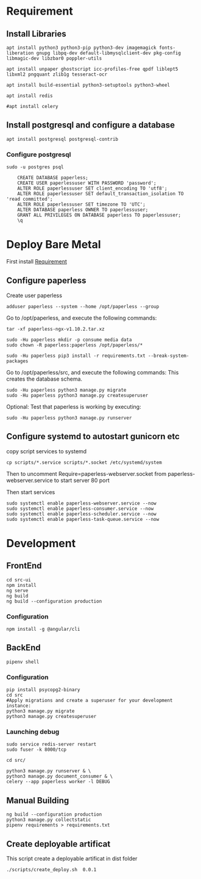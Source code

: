 # Requirement

## Install Libraries

    apt install python3 python3-pip python3-dev imagemagick fonts-liberation gnupg libpq-dev default-libmysqlclient-dev pkg-config libmagic-dev libzbar0 poppler-utils

    apt install unpaper ghostscript icc-profiles-free qpdf liblept5 libxml2 pngquant zlib1g tesseract-ocr

    apt install build-essential python3-setuptools python3-wheel

    apt install redis

    #apt install celery

## Install postgresql and configure a database

    apt install postgresql postgresql-contrib

### Configure postgresql

    sudo -u postgres psql

    	CREATE DATABASE paperless;
    	CREATE USER paperlessuser WITH PASSWORD 'password';
    	ALTER ROLE paperlessuser SET client_encoding TO 'utf8';
    	ALTER ROLE paperlessuser SET default_transaction_isolation TO 'read committed';
    	ALTER ROLE paperlessuser SET timezone TO 'UTC';
    	ALTER DATABASE paperless OWNER TO paperlessuser;
    	GRANT ALL PRIVILEGES ON DATABASE paperless TO paperlessuser;
    	\q

# Deploy Bare Metal

First install [Requirement](#Requirement)

## Configure paperless

Create user paperless

    adduser paperless --system --home /opt/paperless --group

Go to /opt/paperless, and execute the following commands:

    tar -xf paperless-ngx-v1.10.2.tar.xz

    sudo -Hu paperless mkdir -p consume media data
    sudo chown -R paperless:paperless /opt/paperless/*

    sudo -Hu paperless pip3 install -r requirements.txt --break-system-packages

Go to /opt/paperless/src, and execute the following commands:
This creates the database schema.

    sudo -Hu paperless python3 manage.py migrate
    sudo -Hu paperless python3 manage.py createsuperuser

Optional: Test that paperless is working by executing:

    sudo -Hu paperless python3 manage.py runserver

## Configure systemd to autostart gunicorn etc

copy script services to systemd

    cp scripts/*.service scripts/*.socket /etc/systemd/system

Then to uncomment Require=paperless-webserver.socket from paperless-webserver.service to start server 80 port

Then start services

    sudo systemctl enable paperless-webserver.service --now
    sudo systemctl enable paperless-consumer.service --now
    sudo systemctl enable paperless-scheduler.service --now
    sudo systemctl enable paperless-task-queue.service --now

# Development

## FrontEnd

    cd src-ui
    npm install
    ng serve
    ng build
    ng build --configuration production

### Configuration

    npm install -g @angular/cli

## BackEnd

    pipenv shell

### Configuration

    pip install psycopg2-binary
    cd src
    #Apply migrations and create a superuser for your development instance:
    python3 manage.py migrate
    python3 manage.py createsuperuser

### Launching debug

    sudo service redis-server restart
    sudo fuser -k 8000/tcp

    cd src/

    python3 manage.py runserver & \
    python3 manage.py document_consumer & \
    celery --app paperless worker -l DEBUG

## Manual Building

    ng build --configuration production
    python3 manage.py collectstatic
    pipenv requirements > requirements.txt

## Create deployable artificat

This script create a deployable artificat in dist folder

    ./scripts/create_deploy.sh  0.0.1
